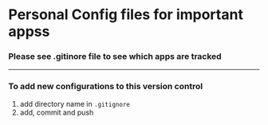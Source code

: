 # Personal Config files for important appss

### Please see .gitinore file to see which apps are tracked

--- 

### To add new configurations to this version control

1. add directory name in `.gitignore` 
2. add, commit and push



